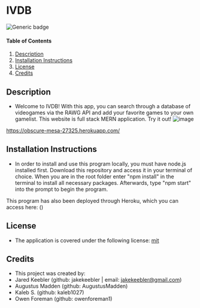 # IVDB
  ![Generic badge](https://img.shields.io/badge/license-mit-green.svg)
  #### Table of Contents
  
  1. [Description](#description)
  2. [Installation Instructions](#installation-instructions)
  3. [License](#license)
  4. [Credits](#credits)
  
  ## Description
  * Welcome to IVDB! With this app, you can search through a database of videogames via the RAWG API and add your favorite games to your own gamelist. This website is full stack MERN application. Try it out!
  ![image](./assets/01.PNG)
  
  https://obscure-mesa-27325.herokuapp.com/
  
  ## Installation Instructions
  * In order to install and use this program locally, you must have node.js installed first. Download this repository and access it in your terminal of choice. When you are in the root folder enter "npm install" in the terminal to install all necessary packages. Afterwards, type "npm start" into the prompt to begin the program. 
  
  This program has also been deployed through Heroku, which you can access here: ()
  
  ## License
  * The application is covered under the following license:
    [mit](https://choosealicense.com/licenses/mit)
  
  ## Credits
  * This project was created by: 
  * Jared Keebler (github: jakekeebler | email: jakekeebler@gmail.com)
  * Augustus Madden (github: AugustusMadden)
  * Kaleb S. (github: kaleb1027)
  * Owen Foreman (github: owenforeman1)
